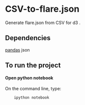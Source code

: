 CSV-to-flare.json
=================

Generate flare.json from CSV for d3 .

## Dependencies
[pandas](http://pandas.pydata.org/)
json

## To run the project

#### Open python notebook
On the command line, type:

        ipython notebook


